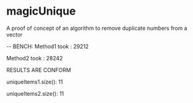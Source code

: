 # magicUnique
A proof of concept of an algorithm to remove duplicate numbers from a vector

-- BENCH:
Method1 took : 29212

Method2 took : 28242

RESULTS ARE CONFORM

uniqueItems1.size(): 11

uniqueItems2.size(): 11

